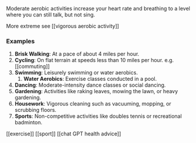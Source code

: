 Moderate aerobic activities increase your heart rate and breathing to a level where you can still talk, but not sing. 

More extreme see [[vigorous aerobic activity]]
### Examples

1. **Brisk Walking**: At a pace of about 4 miles per hour.
2. **Cycling**: On flat terrain at speeds less than 10 miles per hour. e.g. [[commuting]]
3. **Swimming**: Leisurely swimming or water aerobics.
	1. **Water Aerobics**: Exercise classes conducted in a pool.
4. **Dancing**: Moderate-intensity dance classes or social dancing.
5. **Gardening**: Activities like raking leaves, mowing the lawn, or heavy gardening.
6. **Housework**: Vigorous cleaning such as vacuuming, mopping, or scrubbing floors.
7. **Sports**: Non-competitive activities like doubles tennis or recreational badminton.

[[exercise]]
[[sport]]
[[chat GPT health advice]]